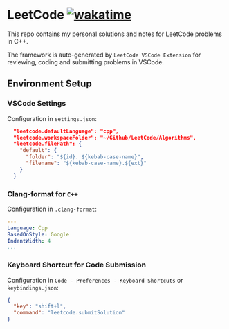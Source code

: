 # LeetCode [![wakatime](https://wakatime.com/badge/user/7d2c2fc8-bd1d-4e1e-bb2b-b49c6120ed53/project/888b92b9-c84f-4617-b31c-3668de8ecca4.svg)](https://wakatime.com/badge/user/7d2c2fc8-bd1d-4e1e-bb2b-b49c6120ed53/project/888b92b9-c84f-4617-b31c-3668de8ecca4)

This repo contains my personal solutions and notes for LeetCode problems in C++.

The framework is auto-generated by `LeetCode VSCode Extension` for reviewing, coding and submitting problems in VSCode.

## Environment Setup

### VSCode Settings

Configuration in `settings.json`:

```json
  "leetcode.defaultLanguage": "cpp",
  "leetcode.workspaceFolder": "~/Github/LeetCode/Algorithms",
  "leetcode.filePath": {
    "default": {
      "folder": "${id}. ${kebab-case-name}",
      "filename": "${kebab-case-name}.${ext}"
    }
  }
```

### Clang-format for `C++`

Configuration in `.clang-format`:

```yaml
---
Language: Cpp
BasedOnStyle: Google
IndentWidth: 4
...
```

### Keyboard Shortcut for Code Submission

Configuration in `Code - Preferences - Keyboard Shortcuts` or `keybindings.json`:

```json
{
  "key": "shift+l",
  "command": "leetcode.submitSolution"
}
```
